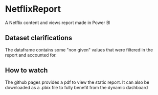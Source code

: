 # NetflixReport

A Netflix content and views report made in Power BI

## Dataset clarifications

The dataframe contains some "non given" values that were filtered in the report and accounted for.

## How to watch

The github pages provides a pdf to view the static report. It can also be downloaded as a .pbix file to fully benefit from the dynamic dashboard
